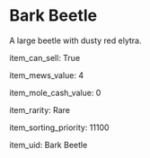 # Bark Beetle

A large beetle with dusty red elytra.

item_can_sell: True

item_mews_value: 4

item_mole_cash_value: 0

item_rarity: Rare

item_sorting_priority: 11100

item_uid: Bark Beetle